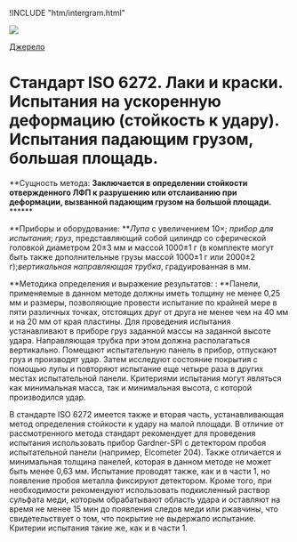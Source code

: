 
!INCLUDE "htm/intergram.html"

![](https://chart.googleapis.com/chart?chs=180x180&amp;cht=qr&amp;chl=https://pp.vokov.tk/%D0%B2%D0%B8%D0%B1%D1%96%D1%80_%D1%84%D0%B0%D1%80%D0%B1%D0%B8.html) 

[Джерело](http://vseokraskah.net/standart-iso-6272 "Permalink to Стандарт ISO 6272. Лаки и краски. Испытания на ускоренную деформацию (стойкость к удару). Испытания падающим грузом, большая площадь.")

# Стандарт ISO 6272. Лаки и краски. Испытания на ускоренную деформацию (стойкость к удару). Испытания падающим грузом, большая площадь.

**Сущность метода: **Заключается в определении стойкости отвержденного ЛФП к разрушению или отслаиванию при деформации, вызванной падающим грузом на большой площади.** ******

**Приборы и оборудование: **_Лупа_ с увеличением 10×; _прибор для испытания_; _груз_, представляющий собой цилиндр со сферической головкой диаметром 20±3 мм и массой 1000±1 г (в комплекте могут быть также дополнительные грузы массой 1000±1 г или 2000±2 г);_вертикальная направляющая трубка_, градуированная в мм.

**Методика определения и выражение результатов: : **Панели, применяемые в данном методе должны иметь толщину не менее 0,25 мм и размеры, позволяющие провести испытание по крайней мере в пяти различных точках, отстоящих друг от друга не менее чем на 40 мм и на 20 мм от края пластины. Для проведения испытания устанавливают в приборе груз заданной массы на заданной высоте удара. Направляющая трубка при этом должна располагаться вертикально. Помещают испытательную панель в прибор, отпускают груз и производят удар. Затем исследуют  состояние покрытия с помощью лупы и повторяют испытание еще четыре раза в других местах испытательной панели. Критериями испытания могут являться как минимальная масса, так и минимальная высота, с которой производился удар.

В стандарте ISO 6272 имеется также и вторая часть, устанавливающая метод определения стойкости к удару на малой площади. В отличие от рассмотренного метода стандарт рекомендует для проведения испытания использовать прибор Gardner-SPI с детектором пробоя испытательной панели  (например, Elcometer 204). Также отличается и минимальная толщина панелей, которая в данном методе не может быть менее 0,63 мм. Испытание проводят также, как и в части 1, но появление пробоя металла фиксируют детектором. Кроме того, при необходимости рекомендуют использовать подкисленный раствор сульфата меди, которым обрабатывают область удара и оставляют на время не менее 15 мин до появления следов меди или ржавчины, что свидетельствует о том, что покрытие не выдержало испытание. Критерии испытания такие же, как и в части 1.

  